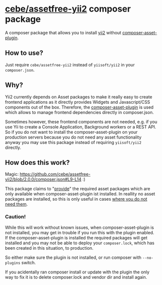 # [cebe/assetfree-yii2](https://packagist.org/packages/cebe/assetfree-yii2) composer package

A composer package that allows you to install [yii2](https://github.com/yiisoft/yii2) without [composer-asset-plugin](https://github.com/francoispluchino/composer-asset-plugin).

## How to use?

Just require `cebe/assetfree-yii2` instead of `yiisoft/yii2` in your `composer.json`.

## Why?

Yii2 currently depends on Asset packages to make it really easy to create frontend applications as it directly provides Widgets and Javascript/CSS components out of the box. Therefore, the [composer-asset-plugin](https://github.com/francoispluchino/composer-asset-plugin) is used which allows to
manage frontend dependencies directly in composer.json.

Sometimes however, these frontend components are not needed, e.g. if you use Yii to create a Console Application, Background workers or a REST API. So if you do not want to install the composer-asset-plugin on your production servers because you
do not need any asset functionality anyway you may use this package instead of requiring `yiisoft/yii2` directly.

## How does this work?

Magic: https://github.com/cebe/assetfree-yii2/blob/2.0.0/composer.json#L9-L14 :)

This package claims to "[provide](https://getcomposer.org/doc/04-schema.md#provide)" the required asset packages which are only
available when composer-asset-plugin ist installed. In reallity no asset packages are installed, so this is only useful in cases [where you do not need them](#why).

### Caution!

While this will work without known issues, when composer-asset-plugin is not installed, you may get in trouble if you run this with the plugin enabled. If the composer-asset-plugin is installed the required packages will get installed and you may not be able to deploy your `composer.lock`, which has been created in this situation, to production.

So either make sure the plugin is not installed, or run composer with `--no-plugins` switch.

If you acidentally ran composer install or update with the plugin the only way to fix it is to delete composer.lock and vendor dir and install again.

